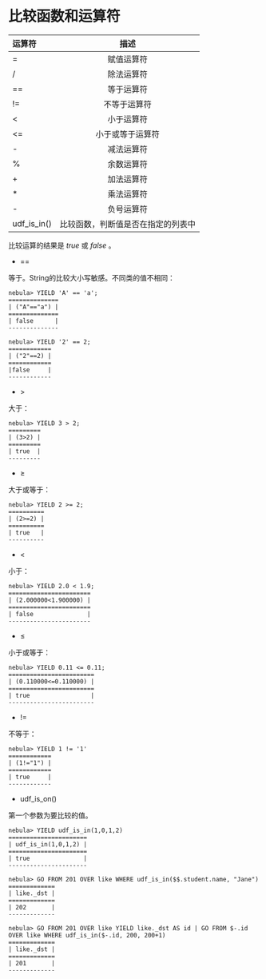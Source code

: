 # 比较函数和运算符

| 运算符  | 描述 | 
|:----  |:----:|
| =     | 赋值运算符   | 
| /     | 除法运算符  | 
| ==    | 等于运算符  | 
| !=    | 不等于运算符  | 
| <     | 小于运算符   | 
| <=    | 小于或等于运算符   | 
| -     | 减法运算符   | 
| %     | 余数运算符   | 
| +     | 加法运算符   | 
| *     | 乘法运算符  | 
| -     | 负号运算符   | 
| udf_is_in() | 比较函数，判断值是否在指定的列表中 |


比较运算的结果是 _true_ 或 _false_ 。

* ==

等于。String的比较大小写敏感。不同类的值不相同：

```
nebula> YIELD 'A' == 'a';
==============
| ("A"=="a") |
==============
| false      |
--------------

nebula> YIELD '2' == 2;
============
| ("2"==2) |
============
|false     |
------------
```

* &gt;

大于：

```
nebula> YIELD 3 > 2;
=========
| (3>2) |
=========
| true  |
---------
```

* &ge;

大于或等于：

```
nebula> YIELD 2 >= 2;
==========
| (2>=2) |
==========
| true   |
----------
```

* &lt;

小于：

```
nebula> YIELD 2.0 < 1.9;
=======================
| (2.000000<1.900000) |
=======================
| false               |
-----------------------
```

* &le;

小于或等于：

```
nebula> YIELD 0.11 <= 0.11;
========================
| (0.110000<=0.110000) |
========================
| true                 |
------------------------
```

* !=

不等于：

```
nebula> YIELD 1 != '1'
============
| (1!="1") |
============
| true     |
------------
```

* udf_is_on()

第一个参数为要比较的值。

```
nebula> YIELD udf_is_in(1,0,1,2)
======================
| udf_is_in(1,0,1,2) |
======================
| true               |
----------------------

nebula> GO FROM 201 OVER like WHERE udf_is_in($$.student.name, "Jane")
=============
| like._dst |
=============
| 202       |
-------------

nebula> GO FROM 201 OVER like YIELD like._dst AS id | GO FROM $-.id OVER like WHERE udf_is_in($-.id, 200, 200+1)
=============
| like._dst |
=============
| 201       |
-------------
```